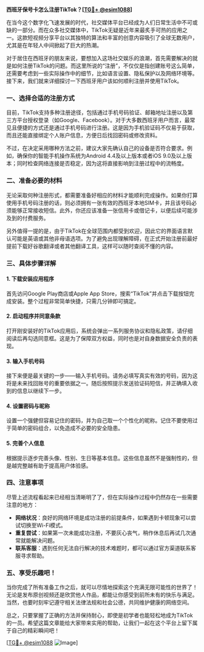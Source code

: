 **西班牙保号卡怎么注册TikTok？[[TG💪+ @esim1088](https://t.me/s/esim1088)]**

在当今这个数字化飞速发展的时代，社交媒体平台已经成为人们日常生活中不可或缺的一部分。而在众多社交媒体中，TikTok无疑是近年来最炙手可热的应用之一。这款短视频分享平台以其独特的算法和丰富的创意内容吸引了全球无数用户，尤其是在年轻人中间掀起了巨大的热潮。

对于居住在西班牙的朋友来说，要想加入这场社交娱乐的浪潮，首先需要解决的就是如何注册TikTok的问题。而这里所说的“注册”，不仅仅是指创建账号这么简单，还需要考虑到一些实际操作中的细节，比如语言设置、隐私保护以及网络环境等。接下来，我们就来详细探讨一下西班牙用户该如何顺利注册并使用TikTok。

### 一、选择合适的注册方式

目前，TikTok支持多种注册途径，包括通过手机号码验证、邮箱地址注册以及第三方平台授权登录（如Google、Facebook）。对于大多数西班牙用户而言，最常见且便捷的方式还是通过手机号码进行注册。这是因为手机验证码不仅易于获取，而且还能直接绑定个人账户信息，方便日后找回密码或修改资料。

不过，在决定采用哪种方法之前，建议大家先确认自己的设备是否符合要求。例如，确保你的智能手机操作系统为Android 4.4及以上版本或者iOS 9.0及以上版本；同时检查网络连接是否稳定，因为这将直接影响到注册过程中的流畅度。

### 二、准备必要的材料

无论采取何种注册形式，都需要准备好相应的材料才能顺利完成操作。如果你打算使用手机号码注册的话，则必须拥有一张有效的西班牙本地SIM卡，并且该号码必须能够正常接收短信。此外，你还应该准备一张信用卡或借记卡，以便后续可能涉及到的付费服务。

另外值得一提的是，由于TikTok在全球范围内都受到欢迎，因此它的界面语言默认可能是英语或其他非母语选项。为了避免出现理解障碍，在正式开始注册前最好提前下载好谷歌翻译或者其他翻译工具，这样可以随时查阅不懂的内容。

### 三、具体步骤详解

#### 1. 下载安装应用程序
首先访问Google Play商店或Apple App Store，搜索“TikTok”并点击下载按钮完成安装。整个过程非常简单快捷，只需几分钟即可搞定。

#### 2. 启动程序并同意条款
打开刚安装好的TikTok应用后，系统会弹出一系列服务协议和隐私政策，请仔细阅读后再勾选同意框。这是为了保障双方权益，同时也是对自身数据安全负责的表现。

#### 3. 输入手机号码
接下来便是最关键的一步——输入手机号码。请务必填写真实有效的号码，因为这将是未来找回账号的重要依据之一。随后按照提示发送验证码短信，并正确填入收到的信息以继续下一步。

#### 4. 设置密码与昵称
设置一个强健但容易记住的密码，并为自己取一个个性化的昵称。记住不要使用过于简单的密码组合，以免造成不必要的安全隐患。

#### 5. 完善个人信息
根据提示逐步完善头像、性别、生日等基本信息。这些信息虽然不是强制性的，但是越完整越有助于提高用户体验感。

### 四、注意事项

尽管上述流程看起来已经相当清晰明了了，但在实际操作过程中仍然存在一些需要注意的地方：

- **网络状况**：良好的网络环境是成功注册的前提条件，如果遇到卡顿现象可以尝试切换至Wi-Fi模式。
- **重复尝试**：如果第一次未能成功注册，不要灰心丧气，稍作休息后再试几次通常就能解决问题。
- **联系客服**：遇到任何无法自行解决的技术难题时，都可以通过官方渠道联系客服寻求帮助。

### 五、享受乐趣吧！

当你完成了所有准备工作之后，就可以尽情地探索这个充满无限可能性的世界了！无论是发布原创视频还是欣赏他人作品，都能让你感受到前所未有的快乐与满足。当然，也要时刻牢记遵守相关法律法规和社会公德，共同维护健康的网络空间。

总之，只要掌握了正确的方法并保持耐心，即使是初学者也能轻松地成为TikTok的一员。希望这篇文章能给大家带来实用的帮助，让我们一起在这个平台上留下属于自己的精彩瞬间吧！

[[TG💪+ @esim1088](https://t.me/s/esim1088) ![Image](https://i.postimg.cc/4NQfJmqS/Snipaste-2025-05-13-00-14-12.png)]